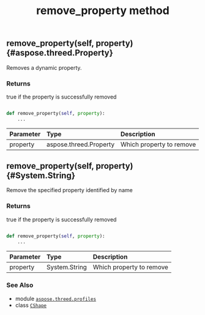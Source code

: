 ﻿---
title: remove_property method
second_title: Aspose.3D for Python via .NET API References
description: 
type: docs
weight: 70
url: /python-net/aspose.threed.profiles/cshape/remove_property/
is_root: false
---

## remove_property(self, property) {#aspose.threed.Property}

Removes a dynamic property.


### Returns 


true if the property is successfully removed


```python

def remove_property(self, property):
    ...
```


| Parameter | Type | Description |
| :- | :- | :- |
| property | aspose.threed.Property | Which property to remove |


## remove_property(self, property) {#System.String}

Remove the specified property identified by name


### Returns 


true if the property is successfully removed


```python

def remove_property(self, property):
    ...
```


| Parameter | Type | Description |
| :- | :- | :- |
| property | System.String | Which property to remove |



### See Also
* module [`aspose.threed.profiles`](../../)
* class [`CShape`](/3d/python-net/aspose.threed.profiles/cshape)
